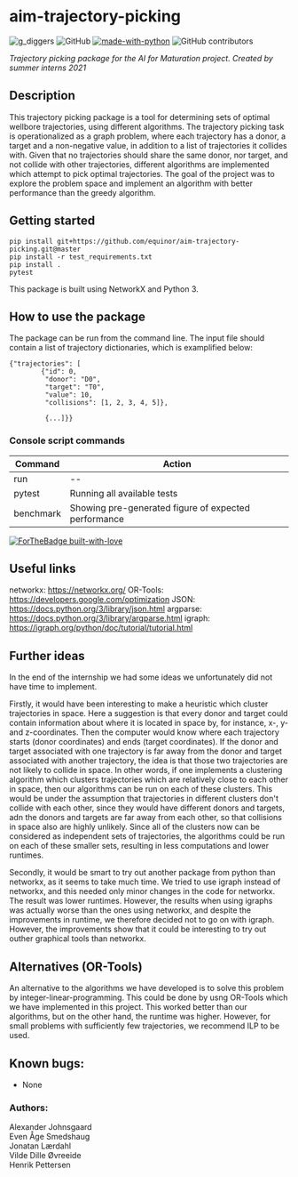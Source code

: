 # aim-trajectory-picking
![g_diggers](https://img.shields.io/badge/gold-diggers-yellow)
![GitHub](https://img.shields.io/github/license/Vildeeide/aim-trajectory-picking)
[![made-with-python](https://img.shields.io/badge/Made%20with-Python-1f425f.svg)](https://www.python.org/)
![GitHub contributors](https://img.shields.io/github/contributors/equinor/aim-trajectory-picking)

<em>Trajectory picking package for the AI for Maturation project. Created by summer interns 2021</em>

##  Description
This trajectory picking package is a tool for determining sets of optimal wellbore trajectories, using different algorithms.
The trajectory picking task is operationalized as a graph problem, where each trajectory has a donor, a target and a non-negative value, in addition to a list of trajectories it collides with. Given that no trajectories should share the same donor, nor target, and not collide with other trajectories, different algorithms are implemented which attempt to pick optimal trajectories. The goal of the project was to explore the problem space and implement an algorithm with better performance than the greedy algorithm.


## Getting started 
```
pip install git+https://github.com/equinor/aim-trajectory-picking.git@master
pip install -r test_requirements.txt
pip install .
pytest
```
This package is built using NetworkX and Python 3.

## How to use the package
The package can be run from the command line. The input file should contain a list of trajectory dictionaries, which is examplified below:  

```
{"trajectories": [
        {"id": 0,
         "donor": "D0",
         "target": "T0",
         "value": 10,
         "collisions": [1, 2, 3, 4, 5]},
         
         {...]}}
```

### Console script commands 

| Command        | Action                                                |
|----------------|-------------------------------------------------------|
| run            | --                                                    |
| pytest         | Running all available tests                           |
| benchmark      | Showing pre-generated  figure of expected performance |

[![ForTheBadge built-with-love](http://ForTheBadge.com/images/badges/built-with-love.svg)](https://GitHub.com/Naereen/)

## Useful links
networkx: https://networkx.org/
OR-Tools: https://developers.google.com/optimization
JSON: https://docs.python.org/3/library/json.html
argparse: https://docs.python.org/3/library/argparse.html
igraph: https://igraph.org/python/doc/tutorial/tutorial.html

## Further ideas
In the end of the internship we had some ideas we unfortunately did not have time to implement.

Firstly, it would have been interesting to make a heuristic which cluster trajectories in space. Here a suggestion is that every donor and target could contain information about where it is located in space by, for instance, x-, y- and z-coordinates. Then the computer would know where each trajectory starts (donor coordinates) and ends (target coordinates). If the donor and target associated with one trajectory is far away from the donor and target associated with another trajectory, the idea is that those two trajectories are not likely to collide in space. In other words, if one implements a clustering algorithm which clusters trajectories which are relatively close to each other in space, then our algorithms can be run on each of these clusters. This would be under the assumption that trajectories in different clusters don't collide with each other, since they would have different donors and targets, adn the donors and targets are far away from each other, so that collisions in space also are highly unlikely. Since all of the clusters now can be considered as independent sets of trajectories, the algorithms could be run on each of these smaller sets, resulting in less computations and lower runtimes.      

Secondly, it would be smart to try out another package from python than networkx, as it seems to take much time. We tried to use igraph instead of networkx, and this needed only minor changes in the code for networkx. The result was lower runtimes. However, the results when using igraphs was actually worse than the ones using networkx, and despite the improvements in runtime, we therefore decided not to go on with igraph. However, the improvements show that it could be interesting to try out outher graphical tools than networkx.

## Alternatives (OR-Tools)

An alternative to the algorithms we have developed is to solve this problem by integer-linear-programming. This could be done by usng OR-Tools which we have implemented in this project. This worked better than our algorithms, but on the other hand, the runtime was higher. However, for small problems with sufficiently few trajectories, we recommend ILP to be used.

## Known bugs:
- None

### Authors: ## 
Alexander Johnsgaard\
Even Åge Smedshaug\
Jonatan Lærdahl\
Vilde Dille Øvreeide\
Henrik Pettersen 

